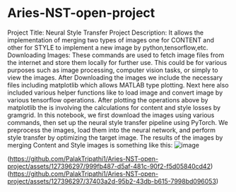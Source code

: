 # Aries-NST-open-project
Project Title: Neural Style Transfer
Project Description: It allows the implementation of merging two types of images one for CONTENT and other for STYLE to implement a new image by python,tensorflow,etc.
Downloading Images: These commands are used to fetch image files from the internet and store them locally for further use. This could be for various purposes such as image processing, computer vision tasks, or simply to view the images.
After Downloading the images we include the necessary files including matplotlib which allows MATLAB type plotting.
Next here also included various helper functions like to load image and convert image by various tensorflow operations.
After plotting the operations above by matplotlib the is involving the calculations for content and style losses by gramgrid.
In this notebook, we first download the images using various commands, then set up the neural style transfer pipeline using PyTorch. We preprocess the images, load them into the neural network, and perform style transfer by optimizing the target image.
The results of the images by merging Content and Style images is something like this:
![image](https://github.com/PalakTripathi1/Aries-NST-open-project/assets/127396297/6abbd8ea-5903-4c9d-a815-399cb91a0585)

(https://github.com/PalakTripathi1/Aries-NST-open-project/assets/127396297/999fb487-d5af-481c-90f2-f5d05840cd42)
(https://github.com/PalakTripathi1/Aries-NST-open-project/assets/127396297/37403a2d-95b2-43db-b615-7998bd096053)

